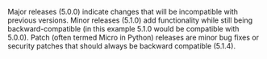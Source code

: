 Major releases (5.0.0) indicate changes that will be incompatible with previous versions. 
Minor releases (5.1.0) add functionality while still being backward-compatible (in this example 5.1.0 would be compatible with 5.0.0). 
Patch (often termed Micro in Python) releases are minor bug fixes or security patches that should always be backward compatible (5.1.4). 
